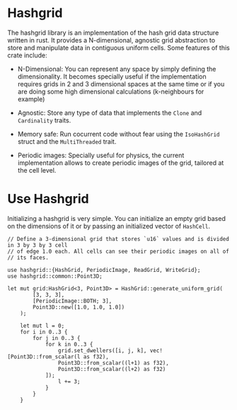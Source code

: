 # Hashgrid

The hashgrid library is an implementation of the hash grid data structure written in rust. It provides a N-dimensional, agnostic grid abstraction to store and manipulate data in contiguous uniform cells. Some features of this crate include:

- N-Dimensional: You can represent any space by simply defining the dimensionality. It becomes specially useful if the implementation requires grids in 2 and 3 dimensional spaces at the same time or if you are doing some high dimensional calculations (k-neighbours for example)

- Agnostic: Store any type of data that implements the `Clone` and `Cardinality` traits.

- Memory safe: Run cocurrent code without fear using the `IsoHashGrid` struct and the `MultiThreaded` trait.

- Periodic images: Specially useful for physics, the current implementation allows to create periodic images of the grid, tailored at the cell level.

# Use Hashgrid

Initializing a hashgrid is very simple. You can initialize an empty grid based
on the dimensions of it or by passing an initialized vector of `HashCell`. 

```
// Define a 3-dimensional grid that stores `u16` values and is divided in 3 by 3 by 3 cell 
// of edge 1.0 each. All cells can see their periodic images on all of 
// its faces.

use hashgrid::{HashGrid, PeriodicImage, ReadGrid, WriteGrid};
use hashgrid::common::Point3D;

let mut grid:HashGrid<3, Point3D> = HashGrid::generate_uniform_grid(
        [3, 3, 3],  
        [PeriodicImage::BOTH; 3],
        Point3D::new([1.0, 1.0, 1.0])
    );

    let mut l = 0;
    for i in 0..3 {
        for j in 0..3 {
            for k in 0..3 {
                grid.set_dwellers([i, j, k], vec![Point3D::from_scalar(l as f32), 
                Point3D::from_scalar((l+1) as f32), 
                Point3D::from_scalar((l+2) as f32)
            ]);
                l += 3;
            }
        }
    }
```